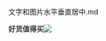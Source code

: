文字和图片水平垂直居中.md

<view class="m-home-title">
  <view class="u-home-title">好货值得买</view>  
  <image class="home-title-img" mode="widthFix" src="{{goodsImg}}"/>
</view>


<style>
	.m-home-title{
	  display: flex;
	  align-items: center;
	  width: 100%;
	  height:36rpx;
	  margin-bottom: 28rpx;
	  text-align: middle;
	}

	.u-home-title{
	  font-size:36rpx;
	  font-family:PingFangSC-Medium;
	  font-weight:600;
	  color:#333;
	}

	.m-home-title image{
	  width: 350rpx;
	  height: 36rpx!important;
	  margin-left: 12rpx;
	}
</style>
